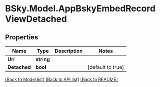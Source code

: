 # BSky.Model.AppBskyEmbedRecordViewDetached

## Properties

Name | Type | Description | Notes
------------ | ------------- | ------------- | -------------
**Uri** | **string** |  | 
**Detached** | **bool** |  | [default to true]

[[Back to Model list]](../README.md#documentation-for-models) [[Back to API list]](../README.md#documentation-for-api-endpoints) [[Back to README]](../README.md)

